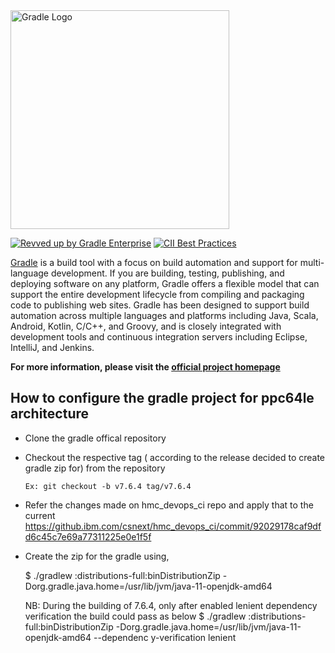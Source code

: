 <img src="gradle.png" width="350px" alt="Gradle Logo" />

[![Revved up by Gradle Enterprise](https://img.shields.io/badge/Revved%20up%20by-Gradle%20Enterprise-06A0CE?logo=Gradle&labelColor=02303A)](https://ge.gradle.org/scans)
[![CII Best Practices](https://bestpractices.coreinfrastructure.org/projects/4898/badge)](https://bestpractices.coreinfrastructure.org/projects/4898)

[Gradle](https://gradle.org/) is a build tool with a focus on build automation and support for multi-language development. If you are building, testing, publishing, and deploying software on any platform, Gradle offers a flexible model that can support the entire development lifecycle from compiling and packaging code to publishing web sites. Gradle has been designed to support build automation across multiple languages and platforms including Java, Scala, Android, Kotlin, C/C++, and Groovy, and is closely integrated with development tools and continuous integration servers including Eclipse, IntelliJ, and Jenkins.

**For more information, please visit the [official project homepage](https://gradle.org)**

## How to configure the gradle project for ppc64le architecture

- Clone the gradle offical repository

- Checkout the respective tag ( according to the release decided to create gradle zip for) from the repository

  `Ex: git checkout -b v7.6.4 tag/v7.6.4`

- Refer the changes made on hmc_devops_ci repo and apply that to the current
  https://github.ibm.com/csnext/hmc_devops_ci/commit/92029178caf9dfd6c45c7e69a77311225e0e1f5f

- Create the zip for the gradle using,

  $ ./gradlew :distributions-full:binDistributionZip -Dorg.gradle.java.home=/usr/lib/jvm/java-11-openjdk-amd64 

  NB: During the building of 7.6.4, only after enabled lenient dependency verification the build could pass as below
      $ ./gradlew :distributions-full:binDistributionZip -Dorg.gradle.java.home=/usr/lib/jvm/java-11-openjdk-amd64 --dependenc
y-verification lenient 



